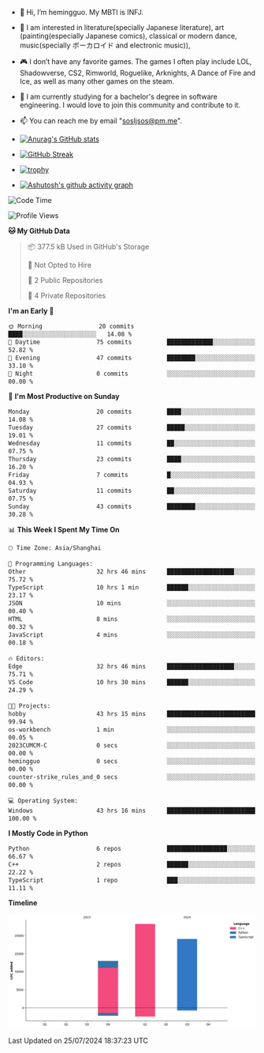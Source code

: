 - 👋 Hi, I’m hemingguo. My MBTI is INFJ.
- 🎨 I am interested in literature(specially Japanese literature), art (painting(especially Japanese comics), classical or modern dance, music(specially ボーカロイド and electronic music)),
- 🎮 I don’t have any favorite games. The games I often play include LOL, Shadowverse, CS2, Rimworld, Roguelike, Arknights, A Dance of Fire and Ice, as well as many other games on the steam.
- 🌱 I am currently studying for a bachelor's degree in software engineering. I would love to join this community and contribute to it.

- 📫 You can reach me by email "sosljsos@pm.me".


- [![Anurag's GitHub stats](https://github-readme-stats.vercel.app/api?username=hemingguo&show_icons=true&count_private=true&theme=aura&hide_border=true&icon_color=FF4500&text_color=76EE00)](https://github.com/anuraghazra/github-readme-stats)
  
- [![GitHub Streak](https://github-readme-streak-stats.herokuapp.com/?user=hemingguo&hide_border=true&theme=tokyonight)](https://git.io/streak-stats)
  
- [![trophy](https://github-profile-trophy.vercel.app/?username=hemingguo&theme=dracula)](https://github.com/ryo-ma/github-profile-trophy)
- [![Ashutosh's github activity graph](https://github-readme-activity-graph.vercel.app/graph?username=hemingguo&theme=tokyo-night&hide_border=true)](https://github.com/ashutosh00710/github-readme-activity-graph)
<!--START_SECTION:waka-->
![Code Time](http://img.shields.io/badge/Code%20Time-1%2C103%20hrs%2059%20mins-blue)

![Profile Views](http://img.shields.io/badge/Profile%20Views-12-blue)

**🐱 My GitHub Data** 

> 📦 377.5 kB Used in GitHub's Storage 
 > 
> 🚫 Not Opted to Hire
 > 
> 📜 2 Public Repositories 
 > 
> 🔑 4 Private Repositories 
 > 
**I'm an Early 🐤** 

```text
🌞 Morning                20 commits          ████░░░░░░░░░░░░░░░░░░░░░   14.08 % 
🌆 Daytime                75 commits          █████████████░░░░░░░░░░░░   52.82 % 
🌃 Evening                47 commits          ████████░░░░░░░░░░░░░░░░░   33.10 % 
🌙 Night                  0 commits           ░░░░░░░░░░░░░░░░░░░░░░░░░   00.00 % 
```
📅 **I'm Most Productive on Sunday** 

```text
Monday                   20 commits          ████░░░░░░░░░░░░░░░░░░░░░   14.08 % 
Tuesday                  27 commits          █████░░░░░░░░░░░░░░░░░░░░   19.01 % 
Wednesday                11 commits          ██░░░░░░░░░░░░░░░░░░░░░░░   07.75 % 
Thursday                 23 commits          ████░░░░░░░░░░░░░░░░░░░░░   16.20 % 
Friday                   7 commits           █░░░░░░░░░░░░░░░░░░░░░░░░   04.93 % 
Saturday                 11 commits          ██░░░░░░░░░░░░░░░░░░░░░░░   07.75 % 
Sunday                   43 commits          ████████░░░░░░░░░░░░░░░░░   30.28 % 
```


📊 **This Week I Spent My Time On** 

```text
🕑︎ Time Zone: Asia/Shanghai

💬 Programming Languages: 
Other                    32 hrs 46 mins      ███████████████████░░░░░░   75.72 % 
TypeScript               10 hrs 1 min        ██████░░░░░░░░░░░░░░░░░░░   23.17 % 
JSON                     10 mins             ░░░░░░░░░░░░░░░░░░░░░░░░░   00.40 % 
HTML                     8 mins              ░░░░░░░░░░░░░░░░░░░░░░░░░   00.32 % 
JavaScript               4 mins              ░░░░░░░░░░░░░░░░░░░░░░░░░   00.18 % 

🔥 Editors: 
Edge                     32 hrs 46 mins      ███████████████████░░░░░░   75.71 % 
VS Code                  10 hrs 30 mins      ██████░░░░░░░░░░░░░░░░░░░   24.29 % 

🐱‍💻 Projects: 
hobby                    43 hrs 15 mins      █████████████████████████   99.94 % 
os-workbench             1 min               ░░░░░░░░░░░░░░░░░░░░░░░░░   00.05 % 
2023CUMCM-C              0 secs              ░░░░░░░░░░░░░░░░░░░░░░░░░   00.00 % 
hemingguo                0 secs              ░░░░░░░░░░░░░░░░░░░░░░░░░   00.00 % 
counter-strike_rules_and_0 secs              ░░░░░░░░░░░░░░░░░░░░░░░░░   00.00 % 

💻 Operating System: 
Windows                  43 hrs 16 mins      █████████████████████████   100.00 % 
```

**I Mostly Code in Python** 

```text
Python                   6 repos             █████████████████░░░░░░░░   66.67 % 
C++                      2 repos             ██████░░░░░░░░░░░░░░░░░░░   22.22 % 
TypeScript               1 repo              ███░░░░░░░░░░░░░░░░░░░░░░   11.11 % 
```



**Timeline**

![Lines of Code chart](https://raw.githubusercontent.com/hemingguo/hemingguo/main/assets/bar_graph.png)


 Last Updated on 25/07/2024 18:37:23 UTC
<!--END_SECTION:waka-->
<!---
hemingguo/hemingguo is a ✨ special ✨ repository because its `README.md` (this file) appears on your GitHub profile.
You can click the Preview link to take a look at your changes.
--->

